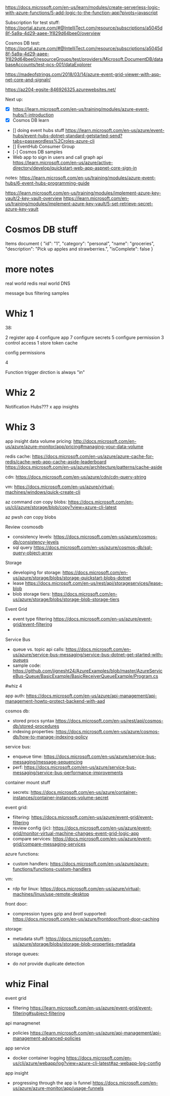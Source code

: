 https://docs.microsoft.com/en-us/learn/modules/create-serverless-logic-with-azure-functions/5-add-logic-to-the-function-app?pivots=javascript

Subscription for test stuff:
https://portal.azure.com/#@IntelliTect.com/resource/subscriptions/a5045d8f-5a9a-4d29-aaee-1f829d64bee0/overview

Cosmos DB test:
https://portal.azure.com/#@IntelliTect.com/resource/subscriptions/a5045d8f-5a9a-4d29-aaee-1f829d64bee0/resourceGroups/test/providers/Microsoft.DocumentDB/databaseAccounts/test-pcs-001/dataExplorer

https://madeofstrings.com/2018/03/14/azure-event-grid-viewer-with-asp-net-core-and-signalr/

https://az204-egsite-846926325.azurewebsites.net/


Next up:
- [x] https://learn.microsoft.com/en-us/training/modules/azure-event-hubs/1-introduction
- [x] Cosmos DB learn
- [] doing event hubs stuff https://learn.microsoft.com/en-us/azure/event-hubs/event-hubs-dotnet-standard-getstarted-send?tabs=passwordless%2Croles-azure-cli
- [] EventHub Consumer Group
- [-] Cosmos DB samples
- Web app to sign in users and call graph api https://learn.microsoft.com/en-us/azure/active-directory/develop/quickstart-web-app-aspnet-core-sign-in

notes:
https://learn.microsoft.com/en-us/training/modules/azure-event-hubs/6-event-hubs-programming-guide

https://learn.microsoft.com/en-us/training/modules/implement-azure-key-vault/2-key-vault-overview
https://learn.microsoft.com/en-us/training/modules/implement-azure-key-vault/5-set-retrieve-secret-azure-key-vault

# Cosmos DB stuff
Items document
{
    "id": "1",
    "category": "personal",
    "name": "groceries",
    "description": "Pick up apples and strawberries.",
    "isComplete": false
}

# more notes
real world redis
real world DNS

message bus filtering samples


# Whiz 1
38: 

2 register app
4 configure app
7 configure secrets
5 configure permission
3 control access
1 store token cache

config permissions

4

Function trigger dirction is always "in"

# Whiz 2

Notification Hubs???
x app insights

# Whiz 3
app insight data volume pricing: http://docs.microsoft.com/en-us/azure/azure-monitor/app/pricing#managing-your-data-volume

redis cache: 
https://docs.microsoft.com/en-us/azure/azure-cache-for-redis/cache-web-app-cache-aside-leaderboard
https://docs.microsoft.com/en-us/azure/architecture/patterns/cache-aside

cdn:
https://docs.microsoft.com/en-us/azure/cdn/cdn-query-string

vm:
https://docs.microsoft.com/en-us/azure/virtual-machines/windows/quick-create-cli

az command *can* copy blobs: https://docs.microsoft.com/en-us/cli/azure/storage/blob/copy?view=azure-cli-latest

az pwsh *can* copy blobs


Review cosmosdb 
- consistency levels: https://docs.microsoft.com/en-us/azure/cosmos-db/consistency-levels
- sql query https://docs.microsoft.com/en-us/azure/cosmos-db/sql-query-object-array

Storage
- developing for storage: https://docs.microsoft.com/en-us/azure/storage/blobs/storage-quickstart-blobs-dotnet
- lease https://docs.microsoft.com/en-us/rest/api/storageservices/lease-blob
- blob storage tiers: https://docs.microsoft.com/en-us/azure/storage/blobs/storage-blob-storage-tiers

Event Grid
- event type filtering https://docs.microsoft.com/en-us/azure/event-grid/event-filtering
- 

Service Bus
- queue vs. topic api calls: https://docs.microsoft.com/en-us/azure/service-bus-messaging/service-bus-dotnet-get-started-with-queues
- sample code: https://github.com/jignesht24/AzureExamples/blob/master/AzureServiceBus-Queue/BasicExample/BasicReceiverQueueExample/Program.cs

#whiz 4

app auth: https://docs.microsoft.com/en-us/azure/api-management/api-management-howto-protect-backend-with-aad


cosmos db:
- stored procs syntax https://docs.microsoft.com/en-us/rest/api/cosmos-db/stored-procedures
- indexing properties: https://docs.microsoft.com/en-us/azure/cosmos-db/how-to-manage-indexing-policy

service bus:
- enqueue time: https://docs.microsoft.com/en-us/azure/service-bus-messaging/message-sequencing
- perf: https://docs.microsoft.com/en-us/azure/service-bus-messaging/service-bus-performance-improvements

container mount stuff
- secrets: https://docs.microsoft.com/en-us/azure/container-instances/container-instances-volume-secret


event grid:
- filtering: https://docs.microsoft.com/en-us/azure/event-grid/event-filtering
- review config (jic): https://docs.microsoft.com/en-us/azure/event-grid/monitor-virtual-machine-changes-event-grid-logic-app
- compare services: https://docs.microsoft.com/en-us/azure/event-grid/compare-messaging-services

azure functions:
- custom handlers: https://docs.microsoft.com/en-us/azure/azure-functions/functions-custom-handlers

vm:
- rdp for linux: https://docs.microsoft.com/en-us/azure/virtual-machines/linux/use-remote-desktop

front door:
- compression types gzip and *brotl* supported: https://docs.microsoft.com/en-us/azure/frontdoor/front-door-caching

storage:
- metadata stuff: https://docs.microsoft.com/en-us/azure/storage/blobs/storage-blob-properties-metadata


storage queues:
- do *not* provide duplicate detection

# whiz Final

event grid 
- filtering https://learn.microsoft.com/en-us/azure/event-grid/event-filtering#subject-filtering

api managmenet
- policies https://learn.microsoft.com/en-us/azure/api-management/api-management-advanced-policies

app service
- docker container logging https://docs.microsoft.com/en-us/cli/azure/webapp/log?view=azure-cli-latest#az-webapp-log-config

app insight
- progressing through the app is funnel https://docs.microsoft.com/en-us/azure/azure-monitor/app/usage-funnels